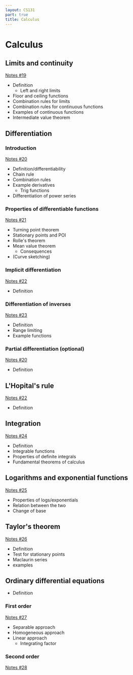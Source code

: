 ```yaml
---
layout: CS131
part: true
title: Calculus
---
```


# Calculus

## Limits and continuity

[Notes #19](https://warwick.ac.uk/fac/sci/dcs/teaching/material/cs131/part2/note19.pdf)

- Definition
  - Left and right limits
- Floor and ceiling functions
- Combination rules for limits
- Combination rules for continuous functions
- Examples of continuous functions
- Intermediate value theorem

## Differentiation

### Introduction

[Notes #20](https://warwick.ac.uk/fac/sci/dcs/teaching/material/cs131/part2/note20.pdf)

- Definition/differentiability
- Chain rule
- Combination rules
- Example derivatives
  - Trig functions
- Differentiation of power series

### Properties of differentiable functions

[Notes #21](https://warwick.ac.uk/fac/sci/dcs/teaching/material/cs131/part4/note21.pdf)

- Turning point theorem
- Stationary points and POI
- Rolle's theorem
- Mean value theorem
  - Consequences
- (Curve sketching)

### Implicit differentiation

[Notes #22](https://warwick.ac.uk/fac/sci/dcs/teaching/material/cs131/part4/note22.pdf)

- Definition

### Differentiation of inverses

[Notes #23](https://warwick.ac.uk/fac/sci/dcs/teaching/material/cs131/part4/note23.pdf)

- Definition
- Range limiting
- Example functions

### Partial differentiation (optional)

[Notes #20](https://warwick.ac.uk/fac/sci/dcs/teaching/material/cs131/part2/note20.pdf)

- Definition

## L'Hopital's rule

[Notes #22](https://warwick.ac.uk/fac/sci/dcs/teaching/material/cs131/part4/note22.pdf)

- Definition

## Integration

[Notes #24](https://warwick.ac.uk/fac/sci/dcs/teaching/material/cs131/part4/note24.pdf)

- Definition
- Integrable functions
- Properties of definite integrals
- Fundamental theorems of calculus

## Logarithms and exponential functions

[Notes #25](https://warwick.ac.uk/fac/sci/dcs/teaching/material/cs131/part4/note25.pdf)

- Properties of logs/exponentials
- Relation between the two
- Change of base

## Taylor's theorem

[Notes #26](https://warwick.ac.uk/fac/sci/dcs/teaching/material/cs131/part4/note26.pdf)

- Definition
- Test for stationary points
- Maclaurin series
- examples

## Ordinary differential equations

- Definition

### First order

[Notes #27](https://warwick.ac.uk/fac/sci/dcs/teaching/material/cs131/part4/note27.pdf)

- Separable approach
- Homogeneous approach
- Linear approach
  - Integrating factor

### Second order

[Notes #28](https://warwick.ac.uk/fac/sci/dcs/teaching/material/cs131/part4/note28.pdf)

